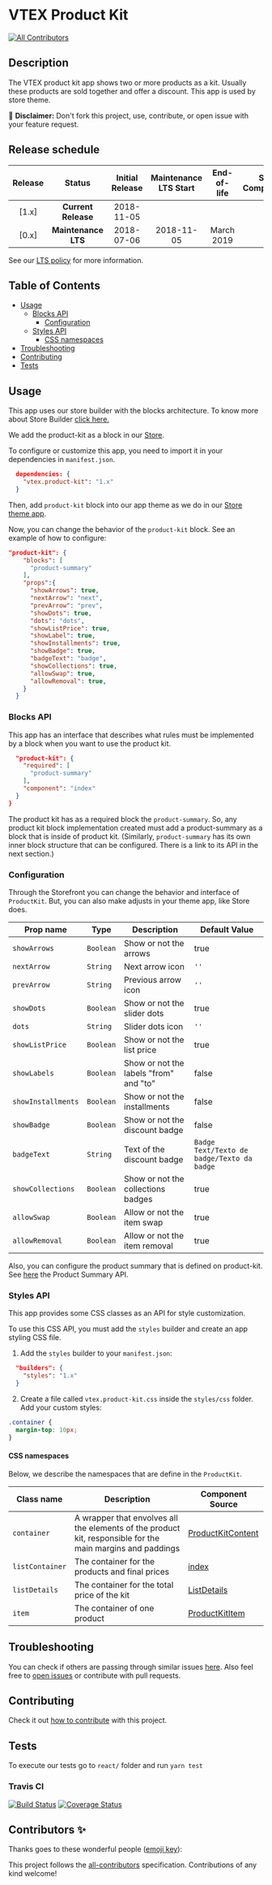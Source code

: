 # VTEX Product Kit
<!-- ALL-CONTRIBUTORS-BADGE:START - Do not remove or modify this section -->
[![All Contributors](https://img.shields.io/badge/all_contributors-0-orange.svg?style=flat-square)](#contributors-)
<!-- ALL-CONTRIBUTORS-BADGE:END -->

## Description

The VTEX product kit app shows two or more products as a kit. Usually these products are sold together and offer a discount. This app is used by store theme.

:loudspeaker: **Disclaimer:** Don't fork this project, use, contribute, or open issue with your feature request.

## Release schedule

| Release |       Status        | Initial Release | Maintenance LTS Start | End-of-life | Store Compatibility |
| :-----: | :-----------------: | :-------------: | :-------------------: | :---------: | :-----------------: |
|  [1.x]  | **Current Release** |   2018-11-05    |                       |             |         2.x         |
|  [0.x]  | **Maintenance LTS** |   2018-07-06    |      2018-11-05       | March 2019  |         1.x         |

See our [LTS policy](https://github.com/vtex-apps/awesome-io#lts-policy) for more information.

## Table of Contents

- [Usage](#usage)
  - [Blocks API](#blocks-api)
    - [Configuration](#configuration)
  - [Styles API](#styles-api)
    - [CSS namespaces](#css-namespaces)
- [Troubleshooting](#troubleshooting)
- [Contributing](#contributing)
- [Tests](#tests)

## Usage

This app uses our store builder with the blocks architecture. To know more about Store Builder [click here.](https://help.vtex.com/en/tutorial/understanding-storebuilder-and-stylesbuilder#structuring-and-configuring-our-store-with-object-object)

We add the product-kit as a block in our [Store](https://github.com/vtex-apps/store/blob/master/store/interfaces.json).

To configure or customize this app, you need to import it in your dependencies in `manifest.json`.

```json
  dependencies: {
    "vtex.product-kit": "1.x"
  }
```

Then, add `product-kit` block into our app theme as we do in our [Store theme app](https://github.com/vtex-apps/store-theme/blob/master/store/blocks.json).

Now, you can change the behavior of the `product-kit` block. See an example of how to configure:

```json
"product-kit": {
    "blocks": [
      "product-summary"
    ],
    "props":{
      "showArrows": true,
      "nextArrow": "next",
      "prevArrow": "prev",
      "showDots": true,
      "dots": "dots",
      "showListPrice": true,
      "showLabel": true,
      "showInstallments": true,
      "showBadge": true,
      "badgeText": "badge",
      "showCollections": true,
      "allowSwap": true,
      "allowRemoval": true,
    }
  }
```

### Blocks API

This app has an interface that describes what rules must be implemented by a block when you want to use the product kit.

```json
  "product-kit": {
    "required": [
      "product-summary"
    ],
    "component": "index"
  }
}
```

The product kit has as a required block the `product-summary`. So, any product kit block implementation created must add a product-summary as a block that is inside of product kit. (Similarly, `product-summary` has its own inner block structure that can be configured. There is a link to its API in the next section.)

### Configuration

Through the Storefront you can change the behavior and interface of `ProductKit`. But, you can also make adjusts in your theme app, like Store does.

| Prop name          | Type      | Description                            | Default Value                              |
| ------------------ | --------- | -------------------------------------- | ------------------------------------------ |
| `showArrows`       | `Boolean` | Show or not the arrows                 | true                                       |
| `nextArrow`        | `String`  | Next arrow icon                        | `''`                                       |
| `prevArrow`        | `String`  | Previous arrow icon                    | `''`                                       |
| `showDots`         | `Boolean` | Show or not the slider dots            | true                                       |
| `dots`             | `String`  | Slider dots icon                       | `''`                                       |
| `showListPrice`    | `Boolean` | Show or not the list price             | true                                       |
| `showLabels`       | `Boolean` | Show or not the labels "from" and "to" | false                                      |
| `showInstallments` | `Boolean` | Show or not the installments           | false                                      |
| `showBadge`        | `Boolean` | Show or not the discount badge         | false                                      |
| `badgeText`        | `String`  | Text of the discount badge             | `Badge Text/Texto de badge/Texto da badge` |
| `showCollections`  | `Boolean` | Show or not the collections badges     | true                                       |
| `allowSwap`        | `Boolean` | Allow or not the item swap             | true                                       |
| `allowRemoval`     | `Boolean` | Allow or not the item removal          | true                                       |

Also, you can configure the product summary that is defined on product-kit. See [here](https://github.com/vtex-apps/product-summary/blob/master/README.md#configuration) the Product Summary API.

### Styles API

This app provides some CSS classes as an API for style customization.

To use this CSS API, you must add the `styles` builder and create an app styling CSS file.

1. Add the `styles` builder to your `manifest.json`:

```json
  "builders": {
    "styles": "1.x"
  }
```

2. Create a file called `vtex.product-kit.css` inside the `styles/css` folder. Add your custom styles:

```css
.container {
  margin-top: 10px;
}
```

#### CSS namespaces

Below, we describe the namespaces that are define in the `ProductKit`.

| Class name      | Description                                                                                                | Component Source                                            |
| --------------- | ---------------------------------------------------------------------------------------------------------- | ----------------------------------------------------------- |
| `container`     | A wrapper that envolves all the elements of the product kit, responsible for the main margins and paddings | [ProductKitContent](/react/components/ProductKitContent.js) |
| `listContainer` | The container for the products and final prices                                                            | [index](/react/index.js)                                    |
| `listDetails`   | The container for the total price of the kit                                                               | [ListDetails](/react/components/ProductKitDetails.js)       |
| `item`          | The container of one product                                                                               | [ProductKitItem](/react/components/ProductKitItem.js)       |

## Troubleshooting

You can check if others are passing through similar issues [here](https://github.com/vtex-apps/product-kit/issues). Also feel free to [open issues](https://github.com/vtex-apps/product-kit/issues/new) or contribute with pull requests.

## Contributing

Check it out [how to contribute](https://github.com/vtex-apps/awesome-io#contributing) with this project. 

## Tests

To execute our tests go to `react/` folder and run `yarn test`

### Travis CI

[![Build Status](https://travis-ci.org/vtex-apps/product-kit.svg?branch=master)](https://travis-ci.org/vtex-apps/product-kit)
[![Coverage Status](https://coveralls.io/repos/github/vtex-apps/product-kit/badge.svg?branch=master)](https://coveralls.io/github/vtex-apps/product-kit?branch=master)

## Contributors ✨

Thanks goes to these wonderful people ([emoji key](https://allcontributors.org/docs/en/emoji-key)):

<!-- ALL-CONTRIBUTORS-LIST:START - Do not remove or modify this section -->
<!-- prettier-ignore-start -->
<!-- markdownlint-disable -->
<!-- markdownlint-enable -->
<!-- prettier-ignore-end -->
<!-- ALL-CONTRIBUTORS-LIST:END -->

This project follows the [all-contributors](https://github.com/all-contributors/all-contributors) specification. Contributions of any kind welcome!